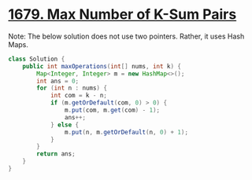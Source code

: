 # [1679. Max Number of K-Sum Pairs](https://leetcode.com/problems/max-number-of-k-sum-pairs)

Note: The below solution does not use two pointers. Rather, it uses Hash Maps.

```java
class Solution {
    public int maxOperations(int[] nums, int k) {
        Map<Integer, Integer> m = new HashMap<>();
        int ans = 0;
        for (int n : nums) {
            int com = k - n;
            if (m.getOrDefault(com, 0) > 0) {
                m.put(com, m.get(com) - 1);
                ans++;
            } else {
                m.put(n, m.getOrDefault(n, 0) + 1);
            }
        }
        return ans;
    }
}
```
